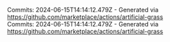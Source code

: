 Commits: 2024-06-15T14:14:12.479Z - Generated via https://github.com/marketplace/actions/artificial-grass
<br>
Commits: 2024-06-15T14:14:12.479Z - Generated via https://github.com/marketplace/actions/artificial-grass
<br>
